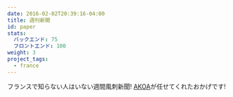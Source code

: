 ```yaml
---
date: 2016-02-02T20:39:16-04:00
title: 週刊新聞
id: paper
stats:
  バックエンド: 75
  フロントエンド: 100
weight: 3
project_tags:
  - france
---
```

フランスで知らない人はいない週間風刺新聞! 
[AKOA](https://www.akoa.fr/)が任せてくれたおかげです!

